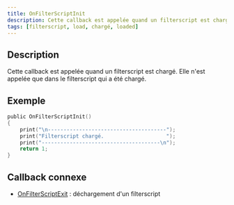 ```yaml
---
title: OnFilterScriptInit
description: Cette callback est appelée quand un filterscript est chargé.
tags: [filterscript, load, chargé, loaded]
---
```


## Description

Cette callback est appelée quand un filterscript est chargé. Elle n'est appelée que dans le filterscript qui a été chargé.

## Exemple

```c
public OnFilterScriptInit()
{
    print("\n--------------------------------------");
    print("Filterscript chargé.                    ");
    print("--------------------------------------\n");
    return 1;
}
```

## Callback connexe
- [OnFilterScriptExit](OnFilterScriptExit) : déchargement d'un filterscript

